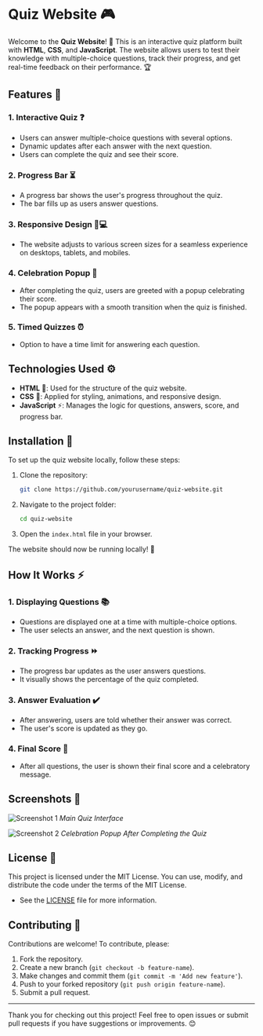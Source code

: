 
# Quiz Website 🎮

Welcome to the **Quiz Website**! 🎉 This is an interactive quiz platform built with **HTML**, **CSS**, and **JavaScript**. The website allows users to test their knowledge with multiple-choice questions, track their progress, and get real-time feedback on their performance. 🏆

## Features 🌟

### 1. **Interactive Quiz** ❓
- Users can answer multiple-choice questions with several options.
- Dynamic updates after each answer with the next question.
- Users can complete the quiz and see their score.

### 2. **Progress Bar** ⏳
- A progress bar shows the user's progress throughout the quiz.
- The bar fills up as users answer questions.

### 3. **Responsive Design** 📱💻
- The website adjusts to various screen sizes for a seamless experience on desktops, tablets, and mobiles.

### 4. **Celebration Popup** 🎉
- After completing the quiz, users are greeted with a popup celebrating their score.
- The popup appears with a smooth transition when the quiz is finished.

### 5. **Timed Quizzes** ⏰
- Option to have a time limit for answering each question.

## Technologies Used ⚙️

- **HTML** 📝: Used for the structure of the quiz website.
- **CSS** 🎨: Applied for styling, animations, and responsive design.
- **JavaScript** ⚡: Manages the logic for questions, answers, score, and progress bar.

## Installation 🚀

To set up the quiz website locally, follow these steps:

1. Clone the repository:
   ```bash
   git clone https://github.com/yourusername/quiz-website.git
   ```

2. Navigate to the project folder:
   ```bash
   cd quiz-website
   ```

3. Open the `index.html` file in your browser.

The website should now be running locally! 🎉

## How It Works ⚡

### 1. **Displaying Questions** 📚
- Questions are displayed one at a time with multiple-choice options.
- The user selects an answer, and the next question is shown.

### 2. **Tracking Progress** ⏩
- The progress bar updates as the user answers questions.
- It visually shows the percentage of the quiz completed.

### 3. **Answer Evaluation** ✔️
- After answering, users are told whether their answer was correct.
- The user's score is updated as they go.

### 4. **Final Score** 🏅
- After all questions, the user is shown their final score and a celebratory message.

## Screenshots 📸

![Screenshot 1](screenshots/quiz-website-screenshot-1.png)
*Main Quiz Interface*

![Screenshot 2](screenshots/quiz-website-screenshot-2.png)
*Celebration Popup After Completing the Quiz*

## License 📜

This project is licensed under the MIT License. You can use, modify, and distribute the code under the terms of the MIT License.

- See the [LICENSE](LICENSE) file for more information.

## Contributing 🤝

Contributions are welcome! To contribute, please:

1. Fork the repository.
2. Create a new branch (`git checkout -b feature-name`).
3. Make changes and commit them (`git commit -m 'Add new feature'`).
4. Push to your forked repository (`git push origin feature-name`).
5. Submit a pull request.

---

Thank you for checking out this project! Feel free to open issues or submit pull requests if you have suggestions or improvements. 😊
